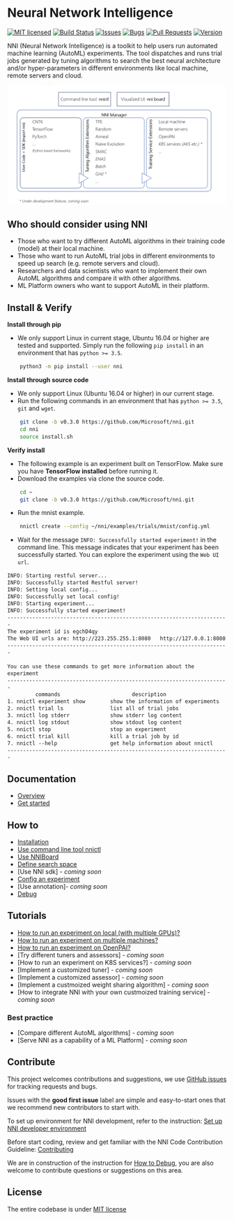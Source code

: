 # Neural Network Intelligence

[![MIT licensed](https://img.shields.io/badge/license-MIT-yellow.svg)](https://github.com/Microsoft/nni/blob/master/LICENSE)
[![Build Status](https://msrasrg.visualstudio.com/NNIOpenSource/_apis/build/status/Microsoft.nni)](https://msrasrg.visualstudio.com/NNIOpenSource/_build/latest?definitionId=6)
[![Issues](https://img.shields.io/github/issues-raw/Microsoft/nni.svg)](https://github.com/Microsoft/nni/issues?q=is%3Aissue+is%3Aopen)
[![Bugs](https://img.shields.io/github/issues/Microsoft/nni/bug.svg)](https://github.com/Microsoft/nni/issues?q=is%3Aissue+is%3Aopen+label%3Abug)
[![Pull Requests](https://img.shields.io/github/issues-pr-raw/Microsoft/nni.svg)](https://github.com/Microsoft/nni/pulls?q=is%3Apr+is%3Aopen)
[![Version](https://img.shields.io/github/release/Microsoft/nni.svg)](https://github.com/Microsoft/nni/releases)

NNI (Neural Network Intelligence) is a toolkit to help users run automated machine learning (AutoML) experiments. 
The tool dispatches and runs trial jobs generated by tuning algorithms to search the best neural architecture and/or hyper-parameters in different environments like local machine, remote servers and cloud.

<p align="center">
<img src="./docs/img/nni_arch_overview.png" alt="drawing" width="800"/>
</p>

## **Who should consider using NNI**
* Those who want to try different AutoML algorithms in their training code (model) at their local machine.
* Those who want to run AutoML trial jobs in different environments to speed up search (e.g. remote servers and cloud).
* Researchers and data scientists who want to implement their own AutoML algorithms and compare it with other algorithms.
* ML Platform owners who want to support AutoML in their platform.

## **Install & Verify**

**Install through pip** 	
* We only support Linux in current stage, Ubuntu 16.04 or higher are tested and supported. Simply run the following `pip install` in an environment that has `python >= 3.5`.	
```bash	
    python3 -m pip install --user nni
```

**Install through source code**
* We only support Linux (Ubuntu 16.04 or higher) in our current stage. 
* Run the following commands in an environment that has `python >= 3.5`, `git` and `wget`.
```bash	
    git clone -b v0.3.0 https://github.com/Microsoft/nni.git	
    cd nni	
    source install.sh	
```

**Verify install**	
* The following example is an experiment built on TensorFlow. Make sure you have **TensorFlow installed** before running it.	
* Download the examples via clone the source code.	
```bash	
    cd ~	
    git clone -b v0.3.0 https://github.com/Microsoft/nni.git
```
* Run the mnist example.
```bash
    nnictl create --config ~/nni/examples/trials/mnist/config.yml
```

* Wait for the message `INFO: Successfully started experiment!` in the command line. This message indicates that your experiment has been successfully started. You can explore the experiment using the `Web UI url`.
```
INFO: Starting restful server...
INFO: Successfully started Restful server!
INFO: Setting local config...
INFO: Successfully set local config!
INFO: Starting experiment...
INFO: Successfully started experiment!
-----------------------------------------------------------------------
The experiment id is egchD4qy
The Web UI urls are: http://223.255.255.1:8080   http://127.0.0.1:8080
-----------------------------------------------------------------------

You can use these commands to get more information about the experiment
-----------------------------------------------------------------------
         commands                       description
1. nnictl experiment show        show the information of experiments
2. nnictl trial ls               list all of trial jobs
3. nnictl log stderr             show stderr log content
4. nnictl log stdout             show stdout log content
5. nnictl stop                   stop an experiment
6. nnictl trial kill             kill a trial job by id
7. nnictl --help                 get help information about nnictl
-----------------------------------------------------------------------

```

## **Documentation**
* [Overview](docs/Overview.md)
* [Get started](docs/GetStarted.md)
## **How to**
* [Installation](docs/InstallNNI_Ubuntu.md)
* [Use command line tool nnictl](docs/NNICTLDOC.md)
* [Use NNIBoard](docs/WebUI.md)
* [Define search space](docs/SearchSpaceSpec.md)
* [Use NNI sdk] - *coming soon*
* [Config an experiment](docs/ExperimentConfig.md)
* [Use annotation]- *coming soon*
* [Debug](docs/HowToDebug.md)
## **Tutorials**
* [How to run an experiment on local (with multiple GPUs)?](docs/tutorial_1_CR_exp_local_api.md)
* [How to run an experiment on multiple machines?](docs/tutorial_2_RemoteMachineMode.md)
* [How to run an experiment on OpenPAI?](docs/PAIMode.md)
* [Try different tuners and assessors] - *coming soon*
* [How to run an experiment on K8S services?] - *coming soon*
* [Implement a customized tuner] - *coming soon*
* [Implement a customized assessor] - *coming soon*
* [Implement a custmoized weight sharing algorithm] - *coming soon*
* [How to integrate NNI with your own custmoized training service] - *coming soon*
### **Best practice**
* [Compare different AutoML algorithms] - *coming soon*
* [Serve NNI as a capability of a ML Platform] - *coming soon*

## **Contribute**
This project welcomes contributions and suggestions, we use [GitHub issues](https://github.com/Microsoft/nni/issues) for tracking requests and bugs.

Issues with the **good first issue** label are simple and easy-to-start ones that we recommend new contributors to start with.

To set up environment for NNI development, refer to the instruction: [Set up NNI developer environment](docs/SetupNNIDeveloperEnvironment.md)

Before start coding, review and get familiar with the NNI Code Contribution Guideline: [Contributing](docs/CONTRIBUTING.md)

We are in construction of the instruction for [How to Debug](docs/HowToDebug.md), you are also welcome to contribute questions or suggestions on this area.

## **License** 
The entire codebase is under [MIT license](https://github.com/Microsoft/nni/blob/master/LICENSE)

